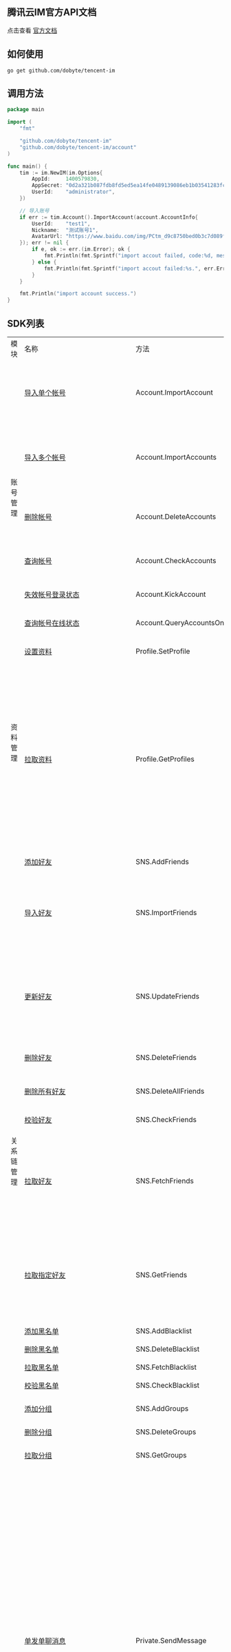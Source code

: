 ## 腾讯云IM官方API文档

点击查看 [官方文档](https://cloud.tencent.com/product/im/developer)

## 如何使用

```shell script
go get github.com/dobyte/tencent-im
```

## 调用方法

```go
package main

import (
	"fmt"

	"github.com/dobyte/tencent-im"
	"github.com/dobyte/tencent-im/account"
)

func main() {
	tim := im.NewIM(im.Options{
		AppId:     1400579830,                                                         // 无效的AppId,请勿直接使用
		AppSecret: "0d2a321b087fdb8fd5ed5ea14fe0489139086eb1b03541283fc9feeab8f2bfd3", // 无效的AppSecret,请勿直接使用
		UserId:    "administrator",                                                    // 管理员用户账号，请在腾讯云IM后台设置管理账号
	})

	// 导入账号
	if err := tim.Account().ImportAccount(account.AccountInfo{
		UserId:    "test1",
		Nickname:  "测试账号1",
		AvatarUrl: "https://www.baidu.com/img/PCtm_d9c8750bed0b3c7d089fa7d55720d6cf.png",
	}); err != nil {
		if e, ok := err.(im.Error); ok {
			fmt.Println(fmt.Sprintf("import accout failed, code:%d, message:%s.", e.Code(), e.Message()))
		} else {
			fmt.Println(fmt.Sprintf("import accout failed:%s.", err.Error()))
		}
	}

	fmt.Println("import account success.")
}
```

## SDK列表

<table>
    <tr>
        <td width="10%">模块</td>
        <td width="20%">名称</td>
        <td width="30%">方法</td>
        <td>说明</td>
        <td width="5%">master</td>
    </tr>
    <tr>
        <td rowspan="6">账号管理</td>
        <td>
            <a href="https://cloud.tencent.com/document/product/269/1608">导入单个帐号</a>
        </td>
        <td>Account.ImportAccount</td>
        <td>本接口用于将 App 自有帐号导入即时通信 IM 帐号系统，为该帐号创建一个对应的内部 ID，使该帐号能够使用即时通信 IM 服务。</td>
        <td>√</td>
    </tr>
    <tr>
        <td>
            <a href="https://cloud.tencent.com/document/product/269/4919">导入多个帐号</a>
        </td>
        <td>Account.ImportAccounts</td>
        <td>本接口用于批量将 App 自有帐号导入即时通信 IM 帐号系统，为该帐号创建一个对应的内部 ID，使该帐号能够使用即时通信 IM 服务。</td>
        <td>√</td>
    </tr>
    <tr>
        <td>
            <a href="https://cloud.tencent.com/document/product/269/36443">删除帐号</a>
        </td>
        <td>Account.DeleteAccounts</td>
        <td>仅支持删除套餐包类型为 IM 体验版的帐号，其他类型的账号（如：TRTC、白板、专业版、旗舰版）无法删除。</td>
        <td>√</td>
    </tr>
    <tr>
        <td>
            <a href="https://cloud.tencent.com/document/product/269/38417">查询帐号</a>
        </td>
        <td>Account.CheckAccounts</td>
        <td>用于查询自有帐号是否已导入即时通信 IM，支持批量查询。</td>
        <td>√</td>
    </tr>
    <tr>
        <td>
            <a href="https://cloud.tencent.com/document/product/269/3853">失效帐号登录状态</a>
        </td>
        <td>Account.KickAccount</td>
        <td>本接口适用于将 App 用户帐号的登录状态（例如 UserSig）失效。</td>
        <td>√</td>
    </tr>
    <tr>
        <td>
            <a href="https://cloud.tencent.com/document/product/269/2566">查询帐号在线状态</a>
        </td>
        <td>Account.QueryAccountsOnlineStatus</td>
        <td>获取用户当前的登录状态。</td>
        <td>√</td>
    </tr>
    <tr>
        <td rowspan="2">资料管理</td>
        <td>
            <a href="https://cloud.tencent.com/document/product/269/1640">设置资料</a>
        </td>
        <td>Profile.SetProfile</td>
        <td>支持 <a href="https://cloud.tencent.com/document/product/269/1500#.E6.A0.87.E9.85.8D.E8.B5.84.E6.96.99.E5.AD.97.E6.AE.B5">标配资料字段</a> 和 <a href="https://cloud.tencent.com/document/product/269/1500#.E8.87.AA.E5.AE.9A.E4.B9.89.E8.B5.84.E6.96.99.E5.AD.97.E6.AE.B5">自定义资料字段</a> 的设置。</td>
        <td>√</td>
    </tr>
    <tr>
        <td>
            <a href="https://cloud.tencent.com/document/product/269/1639">拉取资料</a>
        </td>
        <td>Profile.GetProfiles</td>
        <td>
            <ul>
                <li>支持拉取好友和非好友的资料字段。</li>
                <li>支持拉取 <a href="https://cloud.tencent.com/document/product/269/1500#.E6.A0.87.E9.85.8D.E8.B5.84.E6.96.99.E5.AD.97.E6.AE.B5">标配资料字段</a> 和 <a href="https://cloud.tencent.com/document/product/269/1500#.E8.87.AA.E5.AE.9A.E4.B9.89.E8.B5.84.E6.96.99.E5.AD.97.E6.AE.B5">自定义资料字段</a>。</li>
                <li>建议每次拉取的用户数不超过100，避免因回包数据量太大导致回包失败。</li>
                <li>请确保请求中的所有帐号都已导入即时通信 IM，如果请求中含有未导入即时通信 IM 的帐号，即时通信 IM 后台将会提示错误。</li>
            </ul>
        </td>
        <td>√</td>
    </tr>
    <tr>
        <td rowspan="15">关系链管理</td>
        <td>
            <a href="https://cloud.tencent.com/document/product/269/1643">添加好友</a>
        </td>
        <td>SNS.AddFriends</td>
        <td>添加好友，支持批量添加好友。</td>
        <td>√</td>
    </tr>
    <tr>
        <td>
            <a href="https://cloud.tencent.com/document/product/269/8301">导入好友</a>
        </td>
        <td>SNS.ImportFriends</td>
        <td>
            <ul>
                <li>支持批量导入单向好友。</li>
                <li>往同一个用户导入好友时建议采用批量导入的方式，避免并发写导致的写冲突。</li>
            </ul>
        </td>
        <td>√</td>
    </tr>
    <tr>
        <td>
            <a href="https://cloud.tencent.com/document/product/269/12525">更新好友</a>
        </td>
        <td>SNS.UpdateFriends</td>
        <td>
            <ul>
                <li>支持批量更新同一用户的多个好友的关系链数据。</li>
                <li>更新一个用户多个好友时，建议采用批量方式，避免并发写导致的写冲突。</li>
            </ul>
        </td>
        <td>√</td>
    </tr>
    <tr>
        <td>
            <a href="https://cloud.tencent.com/document/product/269/1644">删除好友</a>
        </td>
        <td>SNS.DeleteFriends</td>
        <td>删除好友，支持单向删除好友和双向删除好友。</td>
        <td>√</td>
    </tr>
    <tr>
        <td>
            <a href="https://cloud.tencent.com/document/product/269/1645">删除所有好友</a>
        </td>
        <td>SNS.DeleteAllFriends</td>
        <td>清除指定用户的标配好友数据和自定义好友数据。</td>
        <td>√</td>
    </tr>
    <tr>
        <td>
            <a href="https://cloud.tencent.com/document/product/269/1646">校验好友</a>
        </td>
        <td>SNS.CheckFriends</td>
        <td>支持批量校验好友关系。</td>
        <td>√</td>
    </tr>
    <tr>
        <td>
            <a href="https://cloud.tencent.com/document/product/269/1647">拉取好友</a>
        </td>
        <td>SNS.FetchFriends</td>
        <td>
            <ul>
                <li>分页拉取全量好友数据。</li>
                <li>不支持资料数据的拉取。</li>
                <li>不需要指定请求拉取的字段，默认返回全量的标配好友数据和自定义好友数据。</li>
            </ul>
        </td>
        <td>√</td>
    </tr>
    <tr>
        <td>
            <a href="https://cloud.tencent.com/document/product/269/8609">拉取指定好友</a>
        </td>
        <td>SNS.GetFriends</td>
        <td>
            <ul>
                <li>支持拉取指定好友的好友数据和资料数据。</li>
                <li>建议每次拉取的好友数不超过100，避免因数据量太大导致回包失败。</li>
            </ul>
        </td>
        <td>√</td>
    </tr>
    <tr>
        <td>
            <a href="https://cloud.tencent.com/document/product/269/3718">添加黑名单</a>
        </td>
        <td>SNS.AddBlacklist</td>
        <td>添加黑名单，支持批量添加黑名单。</td>
        <td>√</td>
    </tr>
    <tr>
        <td>
            <a href="https://cloud.tencent.com/document/product/269/3719">删除黑名单</a>
        </td>
        <td>SNS.DeleteBlacklist</td>
        <td>删除指定黑名单。</td>
        <td>√</td>
    </tr>
    <tr>
        <td>
            <a href="https://cloud.tencent.com/document/product/269/3722">拉取黑名单</a>
        </td>
        <td>SNS.FetchBlacklist</td>
        <td>支持分页拉取所有黑名单。</td>
        <td>√</td>
    </tr>
    <tr>
        <td>
            <a href="https://cloud.tencent.com/document/product/269/3725">校验黑名单</a>
        </td>
        <td>SNS.CheckBlacklist</td>
        <td>支持批量校验黑名单。</td>
        <td>√</td>
    </tr>
    <tr>
        <td>
            <a href="https://cloud.tencent.com/document/product/269/10107">添加分组</a>
        </td>
        <td>SNS.AddGroups</td>
        <td>添加分组，支持批量添加分组，并将指定好友加入到新增分组中。</td>
        <td>√</td>
    </tr>
    <tr>
        <td>
            <a href="https://cloud.tencent.com/document/product/269/10108">删除分组</a>
        </td>
        <td>SNS.DeleteGroups</td>
        <td>删除指定分组。</td>
        <td>√</td>
    </tr>
    <tr>
        <td>
            <a href="https://cloud.tencent.com/document/product/269/54763">拉取分组</a>
        </td>
        <td>SNS.GetGroups</td>
        <td>拉取分组，支持指定分组以及拉取分组下的好友列表。</td>
        <td>√</td>
    </tr>
    <tr>
        <td rowspan="6">私聊消息</td>
        <td>
            <a href="https://cloud.tencent.com/document/product/269/2282">单发单聊消息</a>
        </td>
        <td>Private.SendMessage</td>
        <td>
            <ul>
                <li>管理员向帐号发消息，接收方看到消息发送者是管理员。</li>
                <li>管理员指定某一帐号向其他帐号发消息，接收方看到发送者不是管理员，而是管理员指定的帐号。</li>
                <li>该接口不会检查发送者和接收者的好友关系（包括黑名单），同时不会检查接收者是否被禁言。</li>
                <li>单聊消息 MsgSeq 字段的作用及说明：该字段在发送消息时由用户自行指定，该值可以重复，非后台生成，非全局唯一。与群聊消息的 MsgSeq 字段不同，群聊消息的 MsgSeq 由后台生成，每个群都维护一个 MsgSeq，从1开始严格递增。单聊消息历史记录对同一个会话的消息先以时间戳排序，同秒内的消息再以 MsgSeq 排序。</li>
            </ul>
        </td>
        <td>√</td>
    </tr>
    <tr>
        <td>
            <a href="https://cloud.tencent.com/document/product/269/2568">导入单聊消息</a>
        </td>
        <td>Private.ImportMessage</td>
        <td>
            <ul>
                <li>导入历史单聊消息到即时通信 IM。</li>
                <li>平滑过渡期间，将原有即时通信实时单聊消息导入到即时通信 IM。</li>
                <li>该接口不会触发回调。</li>
                <li>该接口会根据 From_Account ， To_Account ，MsgSeq ， MsgRandom ， MsgTimeStamp 字段的值对导入的消息进行去重。仅当这五个字段的值都对应相同时，才判定消息是重复的，消息是否重复与消息内容本身无关。</li>
                <li>重复导入的消息不会覆盖之前已导入的消息（即消息内容以首次导入的为准）。</li>
                <li>单聊消息 MsgSeq 字段的作用及说明：该字段在发送消息时由用户自行指定，该值可以重复，非后台生成，非全局唯一。与群聊消息的 MsgSeq 字段不同，群聊消息的 MsgSeq 由后台生成，每个群都维护一个 MsgSeq，从1开始严格递增。单聊消息历史记录对同一个会话的消息先以时间戳排序，同秒内的消息再以 MsgSeq 排序。</li>
            </ul>
        </td>
        <td>√</td>
    </tr>
    <tr>
        <td>
            <a href="https://cloud.tencent.com/document/product/269/42794">查询单聊消息</a>
        </td>
        <td>Private.FetchMessages</td>
        <td>
            <ul>
                <li>管理员按照时间范围查询某单聊会话的消息记录。</li>
                <li>查询的单聊会话由请求中的 From_Account 和 To_Account 指定。查询结果包含会话双方互相发送的消息，具体每条消息的发送方和接收方由每条消息里的 From_Account 和 To_Account 指定。</li>
                <li>一般情况下，请求中的 From_Account 和 To_Account 字段值互换，查询结果不变。但通过 单发单聊消息 或 批量发单聊消息 接口发送的消息，如果指定 SyncOtherMachine 值为2，则需要指定正确的 From_Account 和 To_Account 字段值才能查询到该消息。</li>
                <li>查询结果包含被撤回的消息，由消息里的 MsgFlagBits 字段标识。</li>
                <li>若想通过 REST API 撤回单聊消息 接口撤回某条消息，可先用本接口查询出该消息的 MsgKey，然后再调用撤回接口进行撤回。</li>
                <li>可查询的消息记录的时间范围取决于漫游消息存储时长，默认是7天。支持在控制台修改消息漫游时长，延长消息漫游时长是增值服务。具体请参考 漫游消息存储。</li>
                <li>若请求时间段内的消息总大小超过应答包体大小限制（目前为13K）时，则需要续拉。您可以通过应答中的 Complete 字段查看是否已拉取请求的全部消息。</li>
            </ul>
        </td>
        <td>√</td>
    </tr>
    <tr>
        <td>
            <a href="https://cloud.tencent.com/document/product/269/42794">续拉取单聊消息</a>
        </td>
        <td>Private.PullMessages</td>
        <td>
            <ul>
                <li>本API是借助"查询单聊消息"API进行扩展实现。</li>
                <li>管理员按照时间范围查询某单聊会话的消息记录。</li>
                <li>查询的单聊会话由请求中的 From_Account 和 To_Account 指定。查询结果包含会话双方互相发送的消息，具体每条消息的发送方和接收方由每条消息里的 From_Account 和 To_Account 指定。</li>
                <li>一般情况下，请求中的 From_Account 和 To_Account 字段值互换，查询结果不变。但通过 单发单聊消息 或 批量发单聊消息 接口发送的消息，如果指定 SyncOtherMachine 值为2，则需要指定正确的 From_Account 和 To_Account 字段值才能查询到该消息。</li>
                <li>查询结果包含被撤回的消息，由消息里的 MsgFlagBits 字段标识。</li>
                <li>若想通过 REST API 撤回单聊消息 接口撤回某条消息，可先用本接口查询出该消息的 MsgKey，然后再调用撤回接口进行撤回。</li>
                <li>可查询的消息记录的时间范围取决于漫游消息存储时长，默认是7天。支持在控制台修改消息漫游时长，延长消息漫游时长是增值服务。具体请参考 漫游消息存储。</li>
                <li>若请求时间段内的消息总大小超过应答包体大小限制（目前为13K）时，则需要续拉。您可以通过应答中的 Complete 字段查看是否已拉取请求的全部消息。</li>
            </ul>
        </td>
        <td>√</td>
    </tr>
    <tr>
        <td>
            <a href="https://cloud.tencent.com/document/product/269/38980">撤回单聊消息</a>
        </td>
        <td>Private.RevokeMessage</td>
        <td>
            <ul>
                <li>管理员撤回单聊消息。</li>
                <li>该接口可以撤回所有单聊消息，包括客户端发出的单聊消息，由 REST API 单发 和 批量发 接口发出的单聊消息。</li>
                <li>若需要撤回由客户端发出的单聊消息，您可以开通 发单聊消息之前回调 或 发单聊消息之后回调 ，通过该回调接口记录每条单聊消息的 MsgKey ，然后填在本接口的 MsgKey 字段进行撤回。您也可以通过 查询单聊消息 查询出待撤回的单聊消息的 MsgKey 后，填在本接口的 MsgKey 字段进行撤回。</li>
                <li>若需要撤回由 REST API 单发 和 批量发 接口发出的单聊消息，需要记录这些接口回包里的 MsgKey 字段以进行撤回。</li>
                <li>调用该接口撤回消息后，该条消息的离线、漫游存储，以及消息发送方和接收方的客户端的本地缓存都会被撤回。</li>
                <li>该接口可撤回的单聊消息没有时间限制，即可以撤回任何时间的单聊消息。</li>
            </ul>
        </td>
        <td>√</td>
    </tr>
    <tr>
        <td>
            <a href="https://cloud.tencent.com/document/product/269/50349">设置单聊消息已读</a>
        </td>
        <td>Private.SetMessageRead</td>
        <td>设置用户的某个单聊会话的消息全部已读。</td>
        <td>√</td>
    </tr>
    <tr>
        <td>
            <a href="https://cloud.tencent.com/document/product/269/56043">查询单聊未读消息计数</a>
        </td>
        <td>Private.GetUnreadMessageNum</td>
        <td>App 后台可以通过该接口查询特定账号的单聊总未读数（包含所有的单聊会话）或者单个单聊会话的未读数。</td>
        <td>√</td>
    </tr>
    <tr>
        <td rowspan="2">全局禁言管理</td>
        <td>
            <a href="https://cloud.tencent.com/document/product/269/4230">设置全局禁言</a>
        </td>
        <td>Mute.SetNoSpeaking</td>
        <td>
            <ul>
                <li>设置帐号的单聊消息全局禁言。</li>
                <li>设置帐号的群组消息全局禁言。</li>
            </ul>
        </td>
        <td>√</td>
    </tr>
    <tr>
        <td>
            <a href="https://cloud.tencent.com/document/product/269/4229">查询全局禁言</a>
        </td>
        <td>Mute.GetNoSpeaking</td>
        <td>
            <ul>
                <li>查询帐号的单聊消息全局禁言。</li>
                <li>查询帐号的群组消息全局禁言。</li>
            </ul>
        </td>
        <td>√</td>
    </tr>
    <tr>
        <td rowspan="3">运营管理</td>
        <td>
            <a href="https://cloud.tencent.com/document/product/269/4193">拉取运营数据</a>
        </td>
        <td>Operation.GetOperationData</td>
        <td>App 管理员可以通过该接口拉取最近30天的运营数据，可拉取的字段见下文可拉取的运营字段。</td>
        <td>√</td>
    </tr>
    <tr>
        <td>
            <a href="https://cloud.tencent.com/document/product/269/1650">下载最近消息记录</a>
        </td>
        <td>Operation.GetHistoryData</td>
        <td>App 管理员可以通过该接口获取 App 中最近7天中某天某小时的所有单发或群组消息记录的下载地址。</td>
        <td>√</td>
    </tr>
    <tr>
        <td>
            <a href="https://cloud.tencent.com/document/product/269/45438">获取服务器IP地址</a>
        </td>
        <td>Operation.GetIPList</td>
        <td>基于安全等考虑，您可能需要获知服务器的 IP 地址列表，以便进行相关限制。App 管理员可以通过该接口获得 SDK、第三方回调所使用到的服务器 IP 地址列表或 IP 网段信息。</td>
        <td>√</td>
    </tr>
</table>